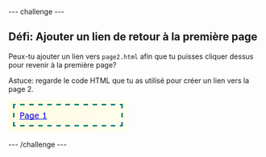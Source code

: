 --- challenge ---

## Défi: Ajouter un lien de retour à la première page

Peux-tu ajouter un lien vers `page2.html` afin que tu puisses cliquer dessus pour revenir à la première page?

Astuce: regarde le code HTML que tu as utilisé pour créer un lien vers la page 2.

![capture d'écran](images/magazine-page1-link.png)

--- /challenge ---